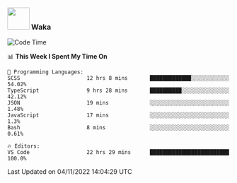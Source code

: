 ### <img src="https://media.giphy.com/media/VgCDAzcKvsR6OM0uWg/giphy.gif" width="50"> Waka

  <!--START_SECTION:waka-->
![Code Time](http://img.shields.io/badge/Code%20Time-1%2C025%20hrs%2032%20mins-blue)

📊 **This Week I Spent My Time On** 

```text
💬 Programming Languages: 
SCSS                     12 hrs 8 mins       █████████████░░░░░░░░░░░░   54.02% 
TypeScript               9 hrs 28 mins       ██████████░░░░░░░░░░░░░░░   42.12% 
JSON                     19 mins             ░░░░░░░░░░░░░░░░░░░░░░░░░   1.48% 
JavaScript               17 mins             ░░░░░░░░░░░░░░░░░░░░░░░░░   1.3% 
Bash                     8 mins              ░░░░░░░░░░░░░░░░░░░░░░░░░   0.61%

🔥 Editors: 
VS Code                  22 hrs 29 mins      █████████████████████████   100.0%

```


 Last Updated on 04/11/2022 14:04:29 UTC
<!--END_SECTION:waka-->

